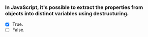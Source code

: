 ### In JavaScript, it's possible to extract the properties from objects into distinct variables using destructuring.

- [x] True.
- [ ] False.
